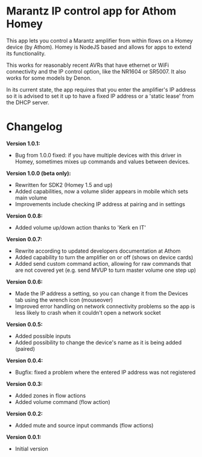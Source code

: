 # Marantz IP control app for Athom Homey

This app lets you control a Marantz amplifier from within flows on a Homey device (by Athom). Homey is NodeJS based and allows for apps to extend its functionality.

This works for reasonably recent AVRs that have ethernet or WiFi connectivity and the IP control option, like the NR1604 or SR5007. It also works for some models by Denon.

In its current state, the app requires that you enter the amplifier's IP address so it is advised to set it up to have a fixed IP address or a 'static lease' from the DHCP server.

# Changelog

**Version 1.0.1:**
- Bug from 1.0.0 fixed: if you have multiple devices with this driver in Homey, sometimes mixes up commands and values between devices.

**Version 1.0.0 (beta only):**
- Rewritten for SDK2 (Homey 1.5 and up)
- Added capabilities, now a volume slider appears in mobile which sets main volume
- Improvements include checking IP address at pairing and in settings

**Version 0.0.8:**
- Added volume up/down action thanks to 'Kerk en IT'

**Version 0.0.7:**
- Rewrite according to updated developers documentation at Athom
- Added capability to turn the amplifier on or off (shows on device cards)
- Added send custom command action, allowing for raw commands that are not covered yet (e.g. send MVUP to turn master volume one step up)

**Version 0.0.6:**
- Made the IP address a setting, so you can change it from the Devices tab using the wrench icon (mouseover)
- Improved error handling on network connectivity problems so the app is less likely to crash when it couldn't open a network socket

**Version 0.0.5:**
- Added possible inputs
- Added possibility to change the device's name as it is being added (paired)

**Version 0.0.4:**
- Bugfix: fixed a problem where the entered IP address was not registered

**Version 0.0.3:**
- Added zones in flow actions
- Added volume command (flow action)

**Version 0.0.2:**
- Added mute and source input commands (flow actions)

**Version 0.0.1:**
- Initial version
